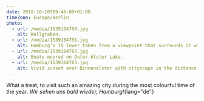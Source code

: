 ```yaml
---
date: 2018-10-10T09:46:00+01:00
timeZone: Europe/Berlin
photo:
  - url: /media/1539164760.jpg
    alt: Wallgraben.
  - url: /media/1539164761.jpg
    alt: Hamburg’s TV Tower taken from a viewpoint that surrounds it with red leaves.
  - url: /media/1539164762.jpg
    alt: Boats moored on Outer Alster Lake.
  - url: /media/1539164763.jpg
    alt: Vivid sunset over Binnenalster with cityscape in the distance.
---
```

What a treat, to visit such an amazing city during the most colourful time of the year. *Wir sehen uns bald wieder, Hamburg!*{lang="de"}
